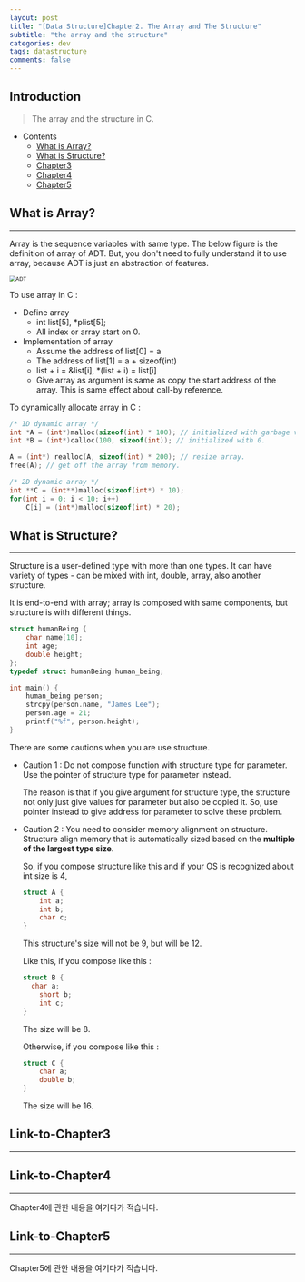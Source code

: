 ```yaml
---
layout: post
title: "[Data Structure]Chapter2. The Array and The Structure"
subtitle: "the array and the structure"
categories: dev
tags: datastructure
comments: false
---
```


## Introduction
> The array and the structure in C.

- Contents
	- [What is Array?](#what-is-array)
	- [What is Structure?](#what-is-structure)
	- [Chapter3](#link-to-chapter3)
	- [Chapter4](#link-to-chapter4)
	- [Chapter5](#link-to-chapter5)
  
## What is Array?
---
Array is the sequence variables with same type. The below figure is the definition of array of ADT. But, you don't need to fully understand it to use array, because ADT is just an abstraction of features.

<img src="https://github.com/yeosu623/yeosu623.github.io/assets/72304945/e1fd659e-cf88-4d9c-b84a-6bc4e81fe3d3" alt="ADT" style="zoom:67%;" />

To use array in C :

- Define array 
  - int list[5], *plist[5];
  - All index or array start on 0.
- Implementation of array
  - Assume the address of list[0] = a
  - The address of list[1] = a + sizeof(int)
  - list + i = &list[i], *(list + i) = list[i]
  - Give array as argument is same as copy the start address of the array. This is same effect about call-by reference.

To dynamically allocate array in C :

 ```C
 /* 1D dynamic array */
 int *A = (int*)malloc(sizeof(int) * 100); // initialized with garbage values.
 int *B = (int*)calloc(100, sizeof(int)); // initialized with 0.
 
 A = (int*) realloc(A, sizeof(int) * 200); // resize array.
 free(A); // get off the array from memory.
 
 /* 2D dynamic array */
 int **C = (int**)malloc(sizeof(int*) * 10);
 for(int i = 0; i < 10; i++)
     C[i] = (int*)malloc(sizeof(int) * 20);
 ```



## What is Structure?
---
Structure is a user-defined type with more than one types. It can have variety of types - can be mixed with int, double, array, also another structure.

It is end-to-end with array; array is composed with same components, but structure is with different things.

```C
struct humanBeing {
    char name[10];
    int age;
    double height;
};
typedef struct humanBeing human_being;

int main() {
    human_being person;
    strcpy(person.name, "James Lee");
    person.age = 21;
    printf("%f", person.height);
}
```



There are some cautions when you are use structure.

- Caution 1 : Do not compose function with structure type for parameter. Use the pointer of structure type for parameter instead.

  The reason is that if you give argument for structure type, the structure not only just give values for parameter but also be copied it. So, use pointer instead to give address for parameter to solve these problem.

- Caution 2 : You need to consider memory alignment on structure. Structure align memory that is automatically sized based on the **multiple of the largest type size**.

  So, if you compose structure like this and if your OS is recognized about int size is 4,
  
  ```C
  struct A {
      int a;
      int b;
      char c;
  }
  ```

  This structure's size will not be 9, but will be 12.

  Like this, if you compose like this :
  
  ```C
  struct B {
  	char a;
      short b;
      int c;
  }
  ```
  
  The size will be 8.
  
  Otherwise, if you compose like this :
  
  ```C
  struct C {
      char a;
      double b;
  }
  ```
  
  The size will be 16.



## Link-to-Chapter3
---




## Link-to-Chapter4  
---
Chapter4에 관한 내용을 여기다가 적습니다.  

## Link-to-Chapter5  
---
Chapter5에 관한 내용을 여기다가 적습니다.  